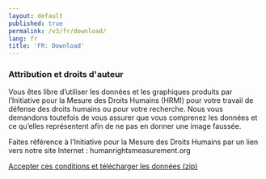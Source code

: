 ```yaml
---
layout: default
published: true
permalink: /v3/fr/download/
lang: fr
title: 'FR: Download'
---
```


### Attribution et droits d'auteur

Vous êtes libre d’utiliser les données et les graphiques produits par l’Initiative pour la Mesure des Droits Humains (HRMI) pour votre travail de défense des droits humains ou pour votre recherche. Nous vous demandons toutefois de vous assurer que vous comprenez les données et ce qu’elles représentent afin de ne pas en donner une image faussée.

Faites référence à l’Initiative pour la Mesure des Droits Humains par un lien vers notre site Internet : humanrightsmeasurement.org

<a class="hero" href="https://data-store.humanrightsmeasurement.org/data/hrmi-data-download.zip" target="_blank">Accepter ces conditions et télécharger les données (zip)</a>
